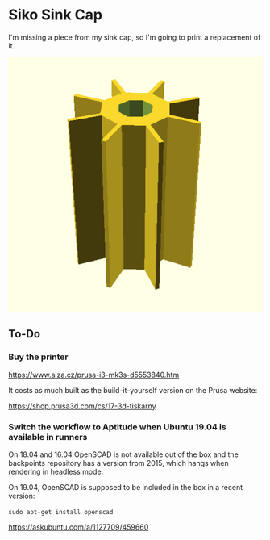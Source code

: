 # Siko Sink Cap

I'm missing a piece from my sink cap, so I'm going to print a replacement of it.

![](model.png)

## To-Do

### Buy the printer

https://www.alza.cz/prusa-i3-mk3s-d5553840.htm

It costs as much built as the build-it-yourself version on the Prusa website:

https://shop.prusa3d.com/cs/17-3d-tiskarny

### Switch the workflow to Aptitude when Ubuntu 19.04 is available in runners

On 18.04 and 16.04 OpenSCAD is not available out of the box and the backpoints
repository has a version from 2015, which hangs when rendering in headless mode.

On 19.04, OpenSCAD is supposed to be included in the box in a recent version:

`sudo apt-get install openscad`

https://askubuntu.com/a/1127709/459660
